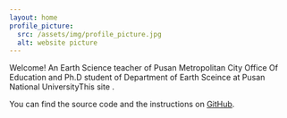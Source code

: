 ```yaml
---
layout: home
profile_picture:
  src: /assets/img/profile_picture.jpg
  alt: website picture
---
```


<p>
  Welcome! An Earth Science teacher of Pusan Metropolitan City Office Of Education and Ph.D student of Department of Earth Sceince at Pusan National UniversityThis site </a>.
</p>

<p>
  You can find the source code and the instructions on <a href="https://github.com/eliottvincent/bay">GitHub</a>.
</p>
